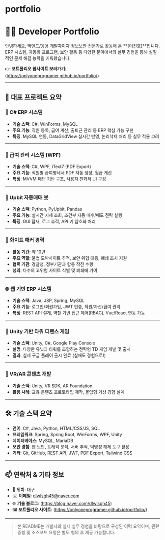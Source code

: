 # portfolio
# 🧑‍💻 Developer Portfolio

안녕하세요, 백엔드/응용 개발자이자 정보보안 전문가로 활동해 온 **[이진호]**입니다.  
ERP 시스템, 자동화 프로그램, 보안 활동 등 다양한 분야에서의 실무 경험을 통해 실질적인 문제 해결 능력을 키워왔습니다.

👉 **포트폴리오 웹사이트 보러가기**: (https://onlyoneprogramer.github.io/portfolio/)

---

## 📌 대표 프로젝트 요약

### 💼 C# ERP 시스템
- **기술 스택**: C#, WinForms, MySQL
- **주요 기능**: 직원 등록, 급여 계산, 출퇴근 관리 등 ERP 핵심 기능 구현
- **특징**: MySQL 연동, DataGridView 실시간 반영, 논리삭제 처리 등 실무 적용 고려

---

### 🧾 급여 관리 시스템 (WPF)
- **기술 스택**: C#, WPF, iText7 (PDF Export)
- **주요 기능**: 직원별 급여명세서 PDF 자동 생성, 월급 계산
- **특징**: MVVM 패턴 기반 구조, 사용자 친화적 UI 구성

---

### 🤖 Upbit 자동매매 봇
- **기술 스택**: Python, PyUpbit, Pandas
- **주요 기능**: 실시간 시세 조회, 조건부 자동 매수/매도 전략 실행
- **특징**: GUI 탑재, 로그 추적, API 키 암호화 처리

---

### 🧠 화이트 해커 경력
- **활동 기간**: 약 10년
- **주요 역할**: 불법 도박사이트 추적, 보안 위협 대응, 폐쇄 조치 지원
- **협력 기관**: 경찰청, 정부기관과 합동 작전 수행
- **성과**: 다수의 고위험 사이트 식별 및 폐쇄에 기여

---

### 🌐 웹 기반 ERP 시스템
- **기술 스택**: Java, JSP, Spring, MySQL
- **주요 기능**: 로그인/회원가입, JWT 인증, 직원/자산/급여 관리
- **특징**: REST API 설계, 역할 기반 접근 제어(RBAC), Vue/React 연동 가능

---

### 🧱 Unity 기반 타워 디펜스 게임
- **기술 스택**: Unity, C#, Google Play Console
- **설명**: 다양한 유닛과 타워를 조합하는 전략형 TD 게임 개발 및 출시
- **결과**: 실제 구글 플레이 출시 완료 (실패도 경험으로!)

---

### 🧊 VR/AR 콘텐츠 개발
- **기술 스택**: Unity, VR SDK, AR Foundation
- **활용 사례**: 교육 콘텐츠 프로토타입 제작, 몰입형 가상 경험 설계

---

## 🛠 기술 스택 요약

- **언어**: C#, Java, Python, HTML/CSS/JS, SQL
- **프레임워크**: Spring, Spring Boot, WinForms, WPF, Unity
- **데이터베이스**: MySQL, MariaDB
- **보안 경험**: 웹 보안, 트래픽 분석, 서버 추적, 익명성 해제 도구 활용
- **기타**: Git, GitHub, REST API, JWT, PDF Export, Tailwind CSS

---

## 📫 연락처 & 기타 정보

- 📍 **위치**: 대구
- ✉️ **이메일**: dlwlsgh45@naver.com
- 🌐 **기술 블로그**: (https://blog.naver.com/dlwlsgh45)
- 🖼️ **포트폴리오 사이트**: (https://onlyoneprogramer.github.io/portfolio/)

---

> 본 README는 개발자의 실제 실무 경험을 바탕으로 구성된 이력 요약이며, 관련 증빙 및 소스코드 요청은 별도 협의 후 제공 가능합니다.
